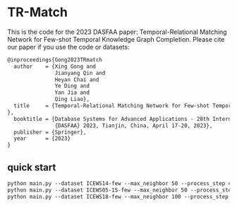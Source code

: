 # TR-Match
This is the code for the 2023 DASFAA paper: Temporal-Relational Matching Network for Few-shot Temporal Knowledge Graph Completion. Please cite our paper if you use the code or datasets:
```latex
@inproceedings{Gong2023TRmatch
  author    = {Xing Gong and
               Jianyang Qin and
               Heyan Chai and
               Ye Ding and
               Yan Jia and
               Qing Liao},
  title     = {Temporal-Relational Matching Network for Few-shot Temporal Knowledge Graph Completion
},
  booktitle = {Database Systems for Advanced Applications - 28th International Conference,
               {DASFAA} 2023, Tianjin, China, April 17-20, 2023},
  publisher = {Springer},
  year      = {2023}
}
```
## quick start
```latex
python main.py --dataset ICEWS14-few --max_neighbor 50 --process_step 4 --num_attention_heads 2
python main.py --dataset ICEWS05-15-few --max_neighbor 50 --process_step 4 --num_attention_heads 2
python main.py --dataset ICEWS18-few --max_neighbor 100 --process_step 5 --num_attention_heads 4
```
